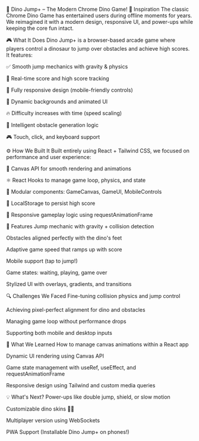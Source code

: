 🦖 Dino Jump+ – The Modern Chrome Dino Game!
📌 Inspiration
The classic Chrome Dino Game has entertained users during offline moments for years. We reimagined it with a modern design, responsive UI, and power-ups while keeping the core fun intact.

🎮 What It Does
Dino Jump+ is a browser-based arcade game where players control a dinosaur to jump over obstacles and achieve high scores. It features:

✅ Smooth jump mechanics with gravity & physics

🌟 Real-time score and high score tracking

📱 Fully responsive design (mobile-friendly controls)

🌌 Dynamic backgrounds and animated UI

🔥 Difficulty increases with time (speed scaling)

🧠 Intelligent obstacle generation logic

🎮 Touch, click, and keyboard support

⚙️ How We Built It
Built entirely using React + Tailwind CSS, we focused on performance and user experience:

🎨 Canvas API for smooth rendering and animations

⚛️ React Hooks to manage game loop, physics, and state

🧩 Modular components: GameCanvas, GameUI, MobileControls

💾 LocalStorage to persist high score

🧠 Responsive gameplay logic using requestAnimationFrame

🚀 Features
Jump mechanic with gravity + collision detection

Obstacles aligned perfectly with the dino's feet

Adaptive game speed that ramps up with score

Mobile support (tap to jump!)

Game states: waiting, playing, game over

Stylized UI with overlays, gradients, and transitions

🔍 Challenges We Faced
Fine-tuning collision physics and jump control

Achieving pixel-perfect alignment for dino and obstacles

Managing game loop without performance drops

Supporting both mobile and desktop inputs

🧠 What We Learned
How to manage canvas animations within a React app

Dynamic UI rendering using Canvas API

Game state management with useRef, useEffect, and requestAnimationFrame

Responsive design using Tailwind and custom media queries

💡 What's Next?
Power-ups like double jump, shield, or slow motion

Customizable dino skins 🧑‍🎨

Multiplayer version using WebSockets

PWA Support (Installable Dino Jump+ on phones!)



